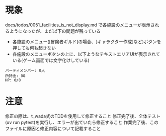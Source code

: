# 現象

docs/todos/0051_facilities_is_not_display.md で各施設のメニューが表示されるようになったが、まだ以下の問題が残っている
* 各施設のメニュー([冒険者ギルド]の場合、[キャラクター作成]など)ボタンを押しても何も起きない
* 各施設のメニューボタンの上に、以下ようなテキストエリアUIが表示されている(ゲーム画面では文字化けしている)
```
パーティメンバー: 0人
所持金: 0G
HP: 0/0
```

# 注意

修正の際は、t_wada式のTDDを使用して修正すること
修正完了後、全体テスト(uv run pytest)を実行し、エラーが出ていたら修正すること
作業完了後、このファイルに原因と修正内容について記載すること
